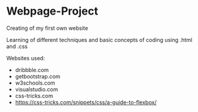 # Webpage-Project

Creating of my first own website 

Learning of different techniques and basic concepts of coding using .html and .css

Websites used:
- dribbble.com
- getbootstrap.com
- w3schools.com
- visualstudio.com
- css-tricks.com
- https://css-tricks.com/snippets/css/a-guide-to-flexbox/
